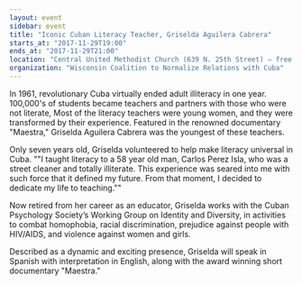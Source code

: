 ```yaml
---
layout: event
sidebar: event
title: "Iconic Cuban Literacy Teacher, Griselda Aguilera Cabrera"
starts_at: "2017-11-29T19:00"
ends_at: "2017-11-29T21:00"
location: "Central United Methodist Church (639 N. 25th Street) — free off street parking south of the church"
organization: "Wisconsin Coalition to Normalize Relations with Cuba"
---
```


In 1961, revolutionary Cuba virtually ended adult illiteracy in one year. 100,000's of students became teachers and partners with those who were not literate, Most of the literacy teachers were young women, and they were transformed by their experience.  Featured in the renowned documentary "Maestra," Griselda Aguilera Cabrera was the youngest of these teachers.
 
Only seven years old, Griselda volunteered to help make literacy universal in Cuba. ""I taught literacy to a 58 year old man, Carlos Perez Isla, who was a street cleaner and totally illiterate. This experience was seared into me with such force that it defined my future. From that moment, I decided to dedicate my life to teaching.""
 
Now retired from her career as an educator, Griselda works with the Cuban Psychology Society’s Working Group on Identity and Diversity, in activities to combat homophobia, racial discrimination, prejudice against people with HIV/AIDS, and violence against women and girls.
 
Described as a dynamic and exciting presence, Griselda will speak in Spanish with interpretation in English, along with the award winning short documentary "Maestra."
